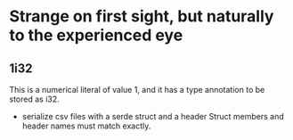 # Strange on first sight, but naturally to the experienced eye

## 1i32
This is a numerical literal of value 1, and it has a type annotation to be stored as i32.
- serialize csv files with a serde struct and a header
Struct members and header names must match exactly.
